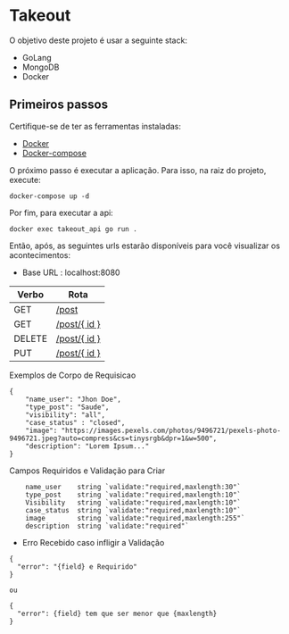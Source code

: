 # Takeout

O objetivo deste projeto é usar a seguinte stack:

- GoLang
- MongoDB
- Docker

## Primeiros passos

Certifique-se de ter as ferramentas instaladas:

- [Docker](https://docs.docker.com/get-docker/)
- [Docker-compose](https://docs.docker.com/compose/install/)

O próximo passo é executar a aplicação. Para isso, na raiz do projeto, execute:

```shell
docker-compose up -d
```

Por fim, para executar a api:

```shell
docker exec takeout_api go run .
```

Então, após, as seguintes urls estarão disponíveis para você visualizar os acontecimentos:

- Base URL : localhost:8080

|Verbo|Rota|
|--- |--- |
|GET| [/post](http://localhost:8080/post) |
|GET| [/post/{ id }](http://localhost:8080/post/1)|
|DELETE| [/post/{ id }](http://localhost:8080/post/1)|
|PUT| [/post/{ id }](http://localhost:8080/post/1)|

Exemplos de Corpo de Requisicao

```
{
	"name_user": "Jhon Doe",
	"type_post": "Saude",
	"visibility": "all",
	"case_status" : "closed",
	"image": "https://images.pexels.com/photos/9496721/pexels-photo-9496721.jpeg?auto=compress&cs=tinysrgb&dpr=1&w=500",
	"description": "Lorem Ipsum..."
}
```

Campos Requiridos e Validação para Criar

```
	name_user    string `validate:"required,maxlength:30"`
	type_post    string `validate:"required,maxlength:10"`
	Visibility   string `validate:"required,maxlength:10"`
	case_status  string `validate:"required,maxlength:10"`
	image        string `validate:"required,maxlength:255"`
	description  string `validate:"required"`
```

- Erro Recebido caso infligir a Validação

```
{
  "error": "{field} e Requirido"
}

ou

{
  "error": {field} tem que ser menor que {maxlength}
}
```